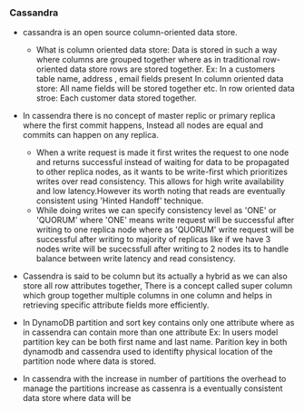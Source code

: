 ### Cassandra 

- cassandra is an open source column-oriented data store.
   - What is column oriented data store: Data is stored in such a way where columns are grouped together where as in traditional row-oriented data store rows are stored together.
Ex: In a customers table name, address , email fields present 
In column oriented data store: All name fields will be stored together etc.
In row oriented data stroe: Each customer data stored together.

- In cassendra there is no concept of master replic or primary replica where the first commit happens, Instead all nodes are equal and commits can happen on any
replica.
  - When a write request is made it first writes the request to one node and returns successful instead of waiting for data to be propagated to other replica nodes, 
as it wants to be write-first  which prioritizes writes over read consistency. This allows for high write availability and low latency.However its worth noting that
reads are eventually consistent using 'Hinted Handoff' technique.
  - While doing writes we can specify consistency level as 'ONE' or 'QUORUM' where 'ONE' means write request will be successful after writing to one replica node where as
'QUORUM' write request will be successful after writing to majority of replicas like if we have 3 nodes write will be sucecssfull after writing to 2 nodes its to 
handle balance between write latency and read consistency.

- Cassendra is said to be column but its actually a hybrid as we can also store all row attributes together, There is a concept called super column which group together multiple columns in one column and helps in retrieving specific attribute fields more efficiently.

- In DynamoDB partition and sort key contains only one attribute where as in cassendra can contain more than one attribute Ex: In users model partition key can be both first name and last name. Parition key in both dynamodb and cassendra used to identifty physical location of the partition node where data is stored.
- In cassendra with the increase in number of partitions the overhead to manage the partitions increase as cassenra is a eventually consistent data store where data will be 
